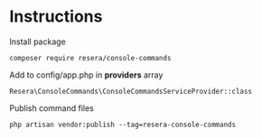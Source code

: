 # Instructions

Install package

```composer require resera/console-commands```

Add to config/app.php in **providers** array

```Resera\ConsoleCommands\ConsoleCommandsServiceProvider::class```

Publish command files

```php artisan vendor:publish --tag=resera-console-commands```


